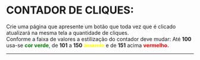 # CONTADOR DE CLIQUES: 
Crie uma página que apresente um botão que toda vez que é clicado atualizará na mesma tela a quantidade de cliques.  
Conforme a faixa de valores a estilização do contador deve mudar:
Até __100__ usa-se <span style="color:green;">__cor verde__,</span> de __101__ a __150__ <span style="color:yellow;">__amarelo__</span> e de __151__ acima <span style="color:red;">__vermelho.__</span>
___
